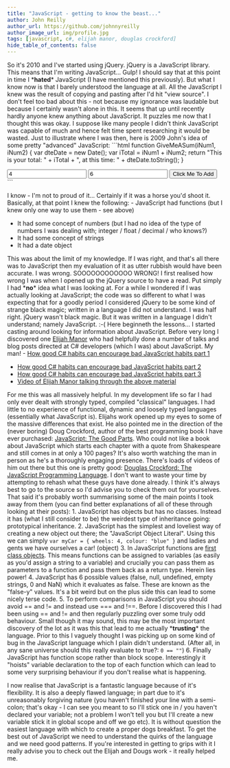 ```yaml
---
title: "JavaScript - getting to know the beast..."
author: John Reilly
author_url: https://github.com/johnnyreilly
author_image_url: img/profile.jpg
tags: [javascript, c#, elijah manor, douglas crockford]
hide_table_of_contents: false
---
```

So it's 2010 and I've started using jQuery. jQuery is a JavaScript library. This means that I'm writing JavaScript... Gulp! I should say that at this point in time I \***hated**\* JavaScript (I have mentioned this previously). But what I know now is that I barely understood the language at all. All the JavaScript I knew was the result of copying and pasting after I'd hit "view source". I don't feel too bad about this - not because my ignorance was laudable but because I certainly wasn't alone in this. It seems that up until recently hardly anyone knew anything about JavaScript. It puzzles me now that I thought this was okay. I suppose like many people I didn't think JavaScript was capable of much and hence felt time spent researching it would be wasted. Just to illustrate where I was then, here is 2009 John's idea of some pretty "advanced" JavaScript: ```html
function GiveMeASum(iNum1, iNum2) 
{
  var dteDate = new Date();
  var iTotal = iNum1 + iNum2;
  return "This is your total: " + iTotal + ", at this time: " + dteDate.toString();
}

<input type="text" id="Number1" value="4" />
<input type="text" id="Number2" value="6" />
<input type="button" 
  value="Click Me To Add" 
  onclick="alert(GiveMeASum(parseInt(document.getElementById(Number1).value, 10), parseInt(document.getElementById(Number2).value, 10)))" />
```

 I know - I'm not to proud of it... Certainly if it was a horse you'd shoot it. Basically, at that point I knew the following: - JavaScript had functions (but I knew only one way to use them - see above)
- It had some concept of numbers (but I had no idea of the type of numbers I was dealing with; integer / float / decimal / who knows?)
- It had some concept of strings
- It had a date object

<!-- -->

 This was about the limit of my knowledge. If I was right, and that's all there was to JavaScript then my evaluation of it as utter rubbish would have been accurate. I was wrong. SOOOOOOOOOOOO WRONG! I first realised how wrong I was when I opened up the jQuery source to have a read. Put simply I had \***no**\* idea what I was looking at. For a while I wondered if I was actually looking at JavaScript; the code was so different to what I was expecting that for a goodly period I considered jQuery to be some kind of strange black magic; written in a language I did not understand. I was half right. jQuery wasn't black magic. But it was written in a language I didn't understand; namely JavaScript. :-( Here beginneth the lessons... I started casting around looking for information about JavaScript. Before very long I discovered one [Elijah Manor](<http://www.elijahmanor.com/>) who had helpfully done a number of talks and blog posts directed at C# developers (which I was) about JavaScript. My man! - [How good C# habits can encourage bad JavaScript habits part 1](<http://enterprisejquery.com/2010/10/how-good-c-habits-can-encourage-bad-javascript-habits-part-1/>)
- [How good C# habits can encourage bad JavaScript habits part 2](<http://enterprisejquery.com/2010/10/how-good-c-habits-can-encourage-bad-javascript-habits-part-2/>)
- [How good C# habits can encourage bad JavaScript habits part 3](<http://enterprisejquery.com/2010/10/how-good-c-habits-can-encourage-bad-javascript-habits-part-3/>)
- [Video of Elijah Manor talking through the above material](<http://blogs.msdn.com/b/ukmsdn/archive/2011/06/10/javascript-for-the-c-developer.aspx>)

<!-- -->

 For me this was all massively helpful. In my development life so far I had only ever dealt with strongly typed, compiled "classical" languages. I had little to no experience of functional, dynamic and loosely typed languages (essentially what JavaScript is). Elijahs work opened up my eyes to some of the massive differences that exist. He also pointed me in the direction of the (never boring) Doug Crockford, author of the best programming book I have ever purchased: [JavaScript: The Good Parts](<http://www.amazon.co.uk/JavaScript-Good-Parts-Douglas-Crockford/dp/0596517742>). Who could not like a book about JavaScript which starts each chapter with a quote from Shakespeare and still comes in at only a 100 pages? It's also worth watching the man in person as he's a thoroughly engaging presence. There's loads of videos of him out there but this one is pretty good: [Douglas Crockford: The JavaScript Programming Language](<http://www.youtube.com/watch?v=v2ifWcnQs6M>). I don't want to waste your time by attempting to rehash what these guys have done already. I think it's always best to go to the source so I'd advise you to check them out for yourselves. That said it's probably worth summarising some of the main points I took away from them (you can find better explanations of all of these through looking at their posts): 1. JavaScript has objects but has no classes. Instead it has (what I still consider to be) the weirdest type of inheritance going: prototypical inheritance. 
2. JavaScript has the simplest and loveliest way of creating a new object out there; the "JavaScript Object Literal". Using this we can simply `var myCar = { wheels: 4, colour: "blue" }` and ladies and gents we have ourselves a car! (object) 
3. In JavaScript functions are [first class objects](<http://en.wikipedia.org/wiki/First-class_function>). This means functions can be assigned to variables (as easily as you'd assign a string to a variable) and crucially you can pass them as parameters to a function and pass them back as a return type. Herein lies power! 
4. JavaScript has 6 possible values (false, null, undefined, empty strings, 0 and NaN) which it evaluates as false. These are known as the "false-y" values. It's a bit weird but on the plus side this can lead to some nicely terse code. 
5. To perform comparisons in JavaScript you should avoid == and != and instead use === and !==. Before I discovered this I had been using == and != and then regularly puzzling over some truly odd behaviour. Small though it may sound, this may be the most important discovery of the lot as it was this that lead to me actually \***trusting**\* the language. Prior to this I vaguely thought I was picking up on some kind of bug in the JavaScript language which I plain didn't understand. (After all, in any sane universe should this really evaluate to true?: `0 == ""`) 
6. Finally JavaScript has function scope rather than block scope. Interestingly it "hoists" variable declaration to the top of each function which can lead to some very surprising behaviour if you don't realise what is happening. 

<!-- -->

I now realise that JavaScript is a fantastic language because of it's flexibility. It is also a deeply flawed language; in part due to it's unreasonably forgiving nature (you haven't finished your line with a semi-colon; that's okay - I can see you meant to so I'll stick one in / you haven't declared your variable; not a problem I won't tell you but I'll create a new variable stick it in global scope and off we go etc). It is without question the easiest language with which to create a proper dogs breakfast. To get the best out of JavaScript we need to understand the quirks of the language and we need good patterns. If you're interested in getting to grips with it I really advise you to check out the Elijah and Dougs work - it really helped me.

